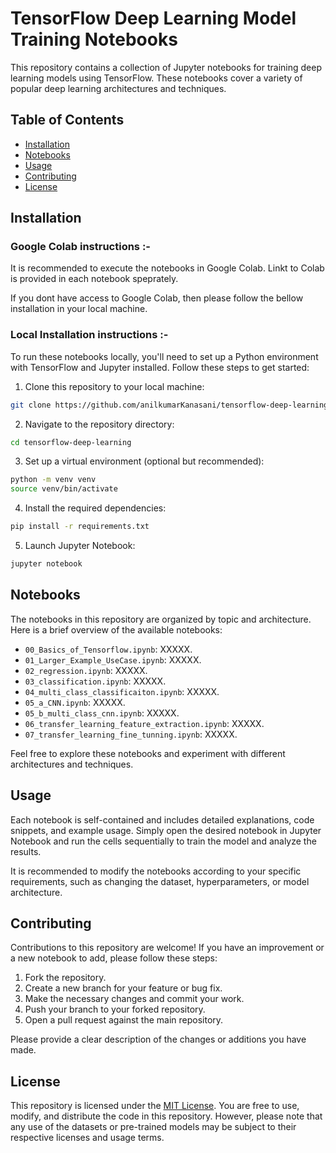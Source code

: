 # TensorFlow Deep Learning Model Training Notebooks

This repository contains a collection of Jupyter notebooks for training deep learning models using TensorFlow. These notebooks cover a variety of popular deep learning architectures and techniques.

## Table of Contents

- [Installation](#installation)
- [Notebooks](#notebooks)
- [Usage](#usage)
- [Contributing](#contributing)
- [License](#license)

## Installation
### Google Colab instructions :-
It is recommended to execute the notebooks in Google Colab. Linkt to Colab is provided in each notebook speprately.

If you dont have access to Google Colab, then please follow the bellow installation in your local machine.

### Local Installation instructions :-
To run these notebooks locally, you'll need to set up a Python environment with TensorFlow and Jupyter installed. Follow these steps to get started:

1. Clone this repository to your local machine:

```bash
git clone https://github.com/anilkumarKanasani/tensorflow-deep-learning.git
```

2. Navigate to the repository directory:

```bash
cd tensorflow-deep-learning
```

3. Set up a virtual environment (optional but recommended):

```bash
python -m venv venv
source venv/bin/activate
```

4. Install the required dependencies:

```bash
pip install -r requirements.txt
```

5. Launch Jupyter Notebook:

```bash
jupyter notebook
```

## Notebooks

The notebooks in this repository are organized by topic and architecture. Here is a brief overview of the available notebooks:

- `00_Basics_of_Tensorflow.ipynb`: XXXXX.
- `01_Larger_Example_UseCase.ipynb`: XXXXX.
- `02_regression.ipynb`: XXXXX.
- `03_classification.ipynb`: XXXXX.
- `04_multi_class_classificaiton.ipynb`: XXXXX.
- `05_a_CNN.ipynb`: XXXXX.
- `05_b_multi_class_cnn.ipynb`: XXXXX.
- `06_transfer_learning_feature_extraction.ipynb`: XXXXX.
- `07_transfer_learning_fine_tunning.ipynb`: XXXXX.

Feel free to explore these notebooks and experiment with different architectures and techniques.

## Usage

Each notebook is self-contained and includes detailed explanations, code snippets, and example usage. Simply open the desired notebook in Jupyter Notebook and run the cells sequentially to train the model and analyze the results.

It is recommended to modify the notebooks according to your specific requirements, such as changing the dataset, hyperparameters, or model architecture.

## Contributing

Contributions to this repository are welcome! If you have an improvement or a new notebook to add, please follow these steps:

1. Fork the repository.
2. Create a new branch for your feature or bug fix.
3. Make the necessary changes and commit your work.
4. Push your branch to your forked repository.
5. Open a pull request against the main repository.

Please provide a clear description of the changes or additions you have made.

## License

This repository is licensed under the [MIT License](LICENSE). You are free to use, modify, and distribute the code in this repository. However, please note that any use of the datasets or pre-trained models may be subject to their respective licenses and usage terms.
